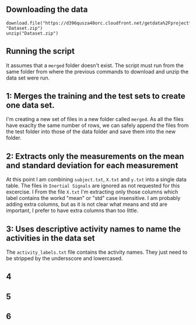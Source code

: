 ## Downloading the data
```
download.file("https://d396qusza40orc.cloudfront.net/getdata%2Fprojectfiles%2FUCI%20HAR%20Dataset.zip", "Dataset.zip")
unzip("Dataset.zip")
```
## Running the script
It assumes that a ```merged``` folder doesn't exist. The script must run from the same folder from where the previous commands to download and unzip the data set were run.

## 1: Merges the training and the test sets to create one data set.
I'm creating a new set of files in a new folder called ```merged```. As all the files have exaclty the same number of rows, we can safely append the files from the test folder into those of the data folder and save them into the new folder. 

## 2: Extracts only the measurements on the mean and standard deviation for each measurement 
At this point I am combining ```subject.txt```, ```X.txt``` and ```y.txt``` into a single data table.
The files in ```Inertial Signals``` are ignored as not requested for this excercise.  I
From the file ```X.txt``` I'm extracting only those columns which label contains the workd "mean" or "std" case insensitive. I am probably adding extra columns, but as it is not clear what means and std are important, I prefer to have extra columns than too little.


## 3: Uses descriptive activity names to name the activities in the data set
The ```activity_labels.txt``` file contains the activity names. They just need to be stripped by the undersscore and lowercased.

## 4
## 5
## 6
